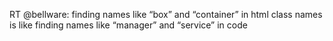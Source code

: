 <!--
id: 245363814
link: http://kevinisom.info/post/245363814/rt-bellware-finding-names-like-box-and
slug: rt-bellware-finding-names-like-box-and
date: Mon Nov 16 2009 13:38:27 GMT+1300 (NZDT)
raw: {"blog_name":"kevinisom","id":245363814,"post_url":"http://kevinisom.info/post/245363814/rt-bellware-finding-names-like-box-and","slug":"rt-bellware-finding-names-like-box-and","type":"text","date":"2009-11-16 00:38:27 GMT","timestamp":1258331907,"state":"published","format":"html","reblog_key":"3Jx44EKd","tags":[],"short_url":"http://tmblr.co/Zw68YyEd-Hc","highlighted":[],"feed_item":"http://twitter.com/kev_nz/statuses/5750238255","from_feed_id":"650289","note_count":0,"title":null,"body":"<p>RT @bellware: finding names like &#8220;box&#8221; and &#8220;container&#8221; in html class names is like finding names like &#8220;manager&#8221; and &#8220;service&#8221; in code</p>"}
publish: 2009-11-016
tags: 
title: null
-->


RT @bellware: finding names like “box” and “container” in html class
names is like finding names like “manager” and “service” in code


